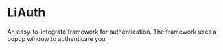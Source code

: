 # LiAuth
An easy-to-integrate framework for authentication.
    The framework uses a popup window to authenticate you.